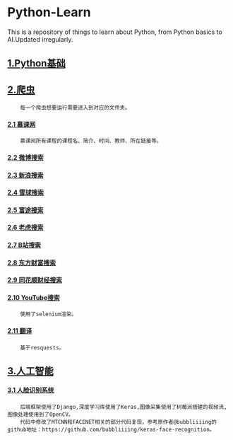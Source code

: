 # Python-Learn
This is a repository of things to learn about Python, from Python basics to AI.Updated irregularly.

## [1.Python基础](1.Python基础)

## [2.爬虫](2.爬虫)   
        每一个爬虫想要运行需要进入到对应的文件夹。
#### [2.1 慕课网](2.爬虫/慕课网所有信息)
        慕课网所有课程的课程名、简介、时间、教师、所在链接等。
#### [2.2 微博搜索](2.爬虫/微博搜索)
#### [2.3 新浪搜索](2.爬虫/新浪搜索)
#### [2.4 雪球搜索](2.爬虫/雪球搜索)
#### [2.5 富途搜索](2.爬虫/富途搜索)
#### [2.6 老虎搜索](2.爬虫/老虎搜索)
#### [2.7 B站搜索](2.爬虫/B站搜索)
#### [2.8 东方财富搜索](2.爬虫/东方财富搜索)
#### [2.9 同花顺财经搜索](2.爬虫/同花顺搜索)
#### [2.10 YouTube搜索](2.爬虫/YouTube搜索)
        使用了selenium渲染。
#### [2.11 翻译](2.爬虫/翻译)
        基于resquests。
## [3.人工智能](3.人工智能)  

#### [3.1 人脸识别系统](3.人工智能/基于深度学习的人脸识别系统)
        后端框架使用了Django,深度学习库使用了Keras,图像采集使用了树莓派搭建的视频流,图像处理使用到了OpenCV。
        代码中修改了MTCNN和FACENET相关的部分代码复现，参考原作者@bubbliiiing的github地址：https://github.com/bubbliiiing/keras-face-recognition。

         